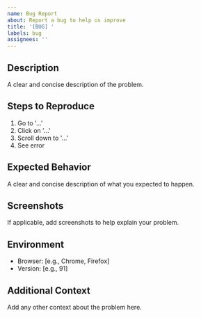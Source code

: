 ```yaml
---
name: Bug Report
about: Report a bug to help us improve
title: '[BUG] '
labels: bug
assignees: ''
---
```


## Description

A clear and concise description of the problem.

## Steps to Reproduce

1. Go to '...'
2. Click on '...'
3. Scroll down to '...'
4. See error

## Expected Behavior

A clear and concise description of what you expected to happen.

## Screenshots

If applicable, add screenshots to help explain your problem.

## Environment

- Browser: [e.g., Chrome, Firefox]
- Version: [e.g., 91]

## Additional Context

Add any other context about the problem here.
